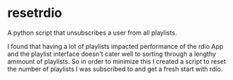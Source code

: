 resetrdio
=========

A python script that unsubscribes a user from all playlists.

I found that having a lot of playlists impacted performance of the rdio App and the playlist interface doesn't cater well to sorting through a lengthy ammount of playlists. So in order to minimize this I created a script to reset the number of playlists I was subscribed to and get a fresh start with rdio.